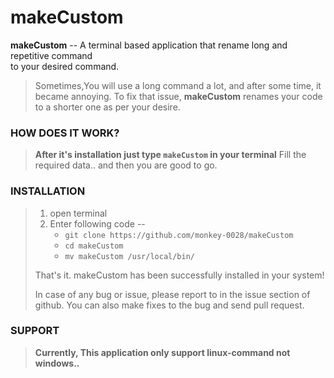 # makeCustom

**makeCustom** --  A terminal based application that rename long and repetitive command  
                   to your desired command.
  

> Sometimes,You will use a long command a lot, and after some time, it became annoying.
> To fix that issue, **makeCustom** renames your code to a shorter one as per your desire.
>
### HOW DOES IT WORK?	
> **After it's installation just type `makeCustom` in your terminal**
> Fill the required data.. and then you are good to go.

### INSTALLATION
> 1. open terminal
> 2. Enter following code --
>		* `git clone https://github.com/monkey-0028/makeCustom`
>		* `cd makeCustom`
>		* `mv makeCustom /usr/local/bin/`
>
> That's it.
> makeCustom has been successfully installed in your system!
> 
>
> In case of any bug or issue, please report to in the issue section of github.
> You can also make fixes to the bug and send pull request.
> 
>
### SUPPORT
>**Currently, This application only support linux-command not windows..**
>
